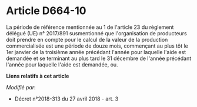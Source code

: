 # Article D664-10

La période de référence mentionnée au 1 de l'article 23 du règlement délégué (UE) n° 2017/891 susmentionné que l'organisation
de producteurs doit prendre en compte pour le calcul de la valeur de la production commercialisée est une période de douze
mois, commençant au plus tôt le 1er janvier de la troisième année précédant l'année pour laquelle l'aide est demandée et se
terminant au plus tard le 31 décembre de l'année précédant l'année pour laquelle l'aide est demandée, ou.

**Liens relatifs à cet article**

_Modifié par_:

  - Décret n°2018-313 du 27 avril 2018 - art. 3

